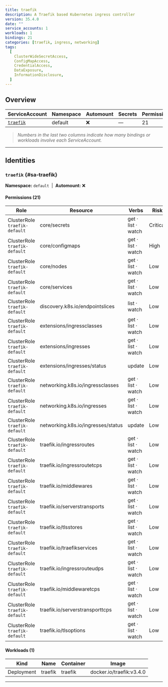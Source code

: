```yaml
---
title: traefik
description: A Traefik based Kubernetes ingress controller
version: 35.4.0
date: ""
service_accounts: 1
workloads: 1
bindings: 21
categories: [traefik, ingress, networking]
tags:
  [
    ClusterWideSecretAccess,
    ConfigMapAccess,
    CredentialAccess,
    DataExposure,
    InformationDisclosure,
  ]
---
```


## Overview

| ServiceAccount           | Namespace | Automount | Secrets | Permissions | Workloads |
| ------------------------ | --------- | --------- | ------- | ----------- | --------- |
| [`traefik`](#sa-traefik) | default   | ❌        | —       | 21          | 1         |

> _Numbers in the last two columns indicate how many bindings or workloads involve each ServiceAccount._

---

## Identities

### `traefik` {#sa-traefik}

**Namespace:** `default` &nbsp;|&nbsp; **Automount:** ❌

#### Permissions (21)

| Role                          | Resource                           | Verbs              | Risk     |
| ----------------------------- | ---------------------------------- | ------------------ | -------- |
| ClusterRole `traefik-default` | core/secrets                       | get · list · watch | Critical |
| ClusterRole `traefik-default` | core/configmaps                    | get · list · watch | High     |
| ClusterRole `traefik-default` | core/nodes                         | get · list · watch | Low      |
| ClusterRole `traefik-default` | core/services                      | get · list · watch | Low      |
| ClusterRole `traefik-default` | discovery.k8s.io/endpointslices    | list · watch       | Low      |
| ClusterRole `traefik-default` | extensions/ingressclasses          | get · list · watch | Low      |
| ClusterRole `traefik-default` | extensions/ingresses               | get · list · watch | Low      |
| ClusterRole `traefik-default` | extensions/ingresses/status        | update             | Low      |
| ClusterRole `traefik-default` | networking.k8s.io/ingressclasses   | get · list · watch | Low      |
| ClusterRole `traefik-default` | networking.k8s.io/ingresses        | get · list · watch | Low      |
| ClusterRole `traefik-default` | networking.k8s.io/ingresses/status | update             | Low      |
| ClusterRole `traefik-default` | traefik.io/ingressroutes           | get · list · watch | Low      |
| ClusterRole `traefik-default` | traefik.io/ingressroutetcps        | get · list · watch | Low      |
| ClusterRole `traefik-default` | traefik.io/middlewares             | get · list · watch | Low      |
| ClusterRole `traefik-default` | traefik.io/serverstransports       | get · list · watch | Low      |
| ClusterRole `traefik-default` | traefik.io/tlsstores               | get · list · watch | Low      |
| ClusterRole `traefik-default` | traefik.io/traefikservices         | get · list · watch | Low      |
| ClusterRole `traefik-default` | traefik.io/ingressrouteudps        | get · list · watch | Low      |
| ClusterRole `traefik-default` | traefik.io/middlewaretcps          | get · list · watch | Low      |
| ClusterRole `traefik-default` | traefik.io/serverstransporttcps    | get · list · watch | Low      |
| ClusterRole `traefik-default` | traefik.io/tlsoptions              | get · list · watch | Low      |

#### Workloads (1)

| Kind       | Name    | Container | Image                    |
| ---------- | ------- | --------- | ------------------------ |
| Deployment | traefik | traefik   | docker.io/traefik:v3.4.0 |

---
